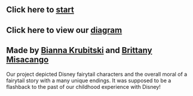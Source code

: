## Click here to [start](start.md)  
## Click here to view our [diagram](https://docs.google.com/drawings/d/128A-aXWMygN5W0xHZBGW3sGXk4K4_IPgk6Y6oPkj4UE/edit)  
## Made by [Bianna Krubitski](https://github.com/biannak6288) and [Brittany Misacango](https://github.com/brittanym3578)  
Our project depicted Disney fairytail characters and the overall moral of a fairytail story with a many unique endings. It was supposed to be a flashback to the past of our childhood experience with Disney!